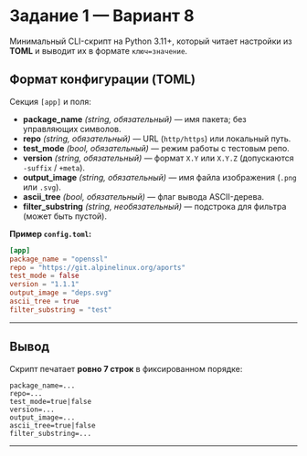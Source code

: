 # Задание 1 — Вариант 8 

Минимальный CLI-скрипт на Python 3.11+, который читает настройки из **TOML** и выводит их в формате `ключ=значение`. 

## Формат конфигурации (TOML)
Секция `[app]` и поля:
- **package_name** *(string, обязательный)* — имя пакета; без управляющих символов.
- **repo** *(string, обязательный)* — URL (`http/https`) или локальный путь.
- **test_mode** *(bool, обязательный)* — режим работы с тестовым репо.
- **version** *(string, обязательный)* — формат `X.Y` или `X.Y.Z` (допускаются `-suffix` / `+meta`).
- **output_image** *(string, обязательный)* — имя файла изображения (`.png` или `.svg`).
- **ascii_tree** *(bool, обязательный)* — флаг вывода ASCII-дерева.
- **filter_substring** *(string, необязательный)* — подстрока для фильтра (может быть пустой).

**Пример `config.toml`:**
```toml
[app]
package_name = "openssl"
repo = "https://git.alpinelinux.org/aports"
test_mode = false
version = "1.1.1"
output_image = "deps.svg"
ascii_tree = true
filter_substring = "test"
```

---

## Вывод
Скрипт печатает **ровно 7 строк** в фиксированном порядке:
```
package_name=...
repo=...
test_mode=true|false
version=...
output_image=...
ascii_tree=true|false
filter_substring=...
```

---
